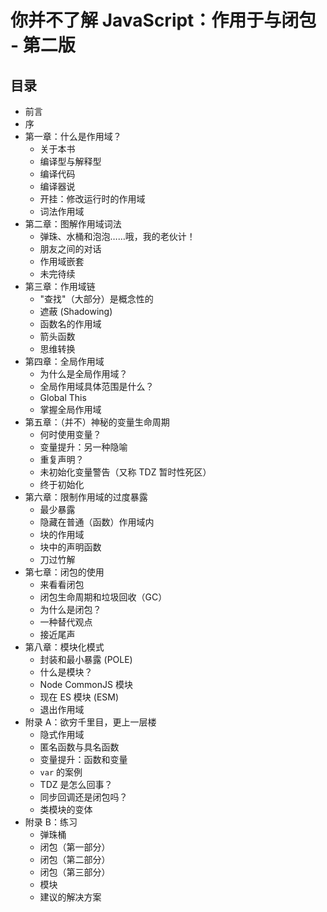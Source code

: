 # 你并不了解 JavaScript：作用于与闭包 - 第二版

## 目录

- 前言
- 序
- 第一章：什么是作用域？
  - 关于本书
  - 编译型与解释型
  - 编译代码
  - 编译器说
  - 开挂：修改运行时的作用域
  - 词法作用域
- 第二章：图解作用域词法
  - 弹珠、水桶和泡泡……哦，我的老伙计！
  - 朋友之间的对话
  - 作用域嵌套
  - 未完待续
- 第三章：作用域链
  - "查找"（大部分）是概念性的
  - 遮蔽 (Shadowing)
  - 函数名的作用域
  - 箭头函数
  - 思维转换
- 第四章：全局作用域
  - 为什么是全局作用域？
  - 全局作用域具体范围是什么？
  - Global This
  - 掌握全局作用域
- 第五章：（并不）神秘的变量生命周期
  - 何时使用变量？
  - 变量提升：另一种隐喻
  - 重复声明？
  - 未初始化变量警告（又称 TDZ 暂时性死区）
  - 终于初始化
- 第六章：限制作用域的过度暴露
  - 最少暴露
  - 隐藏在普通（函数）作用域内
  - 块的作用域
  - 块中的声明函数
  - 刀过竹解
- 第七章：闭包的使用
  - 来看看闭包
  - 闭包生命周期和垃圾回收（GC）
  - 为什么是闭包？
  - 一种替代观点
  - 接近尾声
- 第八章：模块化模式
  - 封装和最小暴露 (POLE)
  - 什么是模块？
  - Node CommonJS 模块
  - 现在 ES 模块 (ESM)
  - 退出作用域
- 附录 A：欲穷千里目，更上一层楼
  - 隐式作用域
  - 匿名函数与具名函数
  - 变量提升：函数和变量
  - `var` 的案例
  - TDZ 是怎么回事？
  - 同步回调还是闭包吗？
  - 类模块的变体
- 附录 B：练习
  - 弹珠桶
  - 闭包（第一部分）
  - 闭包（第二部分）
  - 闭包（第三部分）
  - 模块
  - 建议的解决方案
